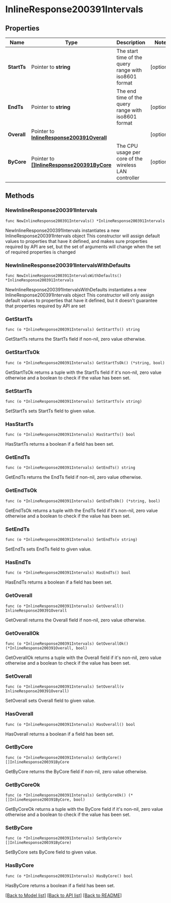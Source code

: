 # InlineResponse200391Intervals

## Properties

Name | Type | Description | Notes
------------ | ------------- | ------------- | -------------
**StartTs** | Pointer to **string** | The start time of the query range with iso8601 format | [optional] 
**EndTs** | Pointer to **string** | The end time of the query range  with iso8601 format | [optional] 
**Overall** | Pointer to [**InlineResponse200391Overall**](InlineResponse200391Overall.md) |  | [optional] 
**ByCore** | Pointer to [**[]InlineResponse200391ByCore**](InlineResponse200391ByCore.md) | The CPU usage per core of the wireless LAN controller | [optional] 

## Methods

### NewInlineResponse200391Intervals

`func NewInlineResponse200391Intervals() *InlineResponse200391Intervals`

NewInlineResponse200391Intervals instantiates a new InlineResponse200391Intervals object
This constructor will assign default values to properties that have it defined,
and makes sure properties required by API are set, but the set of arguments
will change when the set of required properties is changed

### NewInlineResponse200391IntervalsWithDefaults

`func NewInlineResponse200391IntervalsWithDefaults() *InlineResponse200391Intervals`

NewInlineResponse200391IntervalsWithDefaults instantiates a new InlineResponse200391Intervals object
This constructor will only assign default values to properties that have it defined,
but it doesn't guarantee that properties required by API are set

### GetStartTs

`func (o *InlineResponse200391Intervals) GetStartTs() string`

GetStartTs returns the StartTs field if non-nil, zero value otherwise.

### GetStartTsOk

`func (o *InlineResponse200391Intervals) GetStartTsOk() (*string, bool)`

GetStartTsOk returns a tuple with the StartTs field if it's non-nil, zero value otherwise
and a boolean to check if the value has been set.

### SetStartTs

`func (o *InlineResponse200391Intervals) SetStartTs(v string)`

SetStartTs sets StartTs field to given value.

### HasStartTs

`func (o *InlineResponse200391Intervals) HasStartTs() bool`

HasStartTs returns a boolean if a field has been set.

### GetEndTs

`func (o *InlineResponse200391Intervals) GetEndTs() string`

GetEndTs returns the EndTs field if non-nil, zero value otherwise.

### GetEndTsOk

`func (o *InlineResponse200391Intervals) GetEndTsOk() (*string, bool)`

GetEndTsOk returns a tuple with the EndTs field if it's non-nil, zero value otherwise
and a boolean to check if the value has been set.

### SetEndTs

`func (o *InlineResponse200391Intervals) SetEndTs(v string)`

SetEndTs sets EndTs field to given value.

### HasEndTs

`func (o *InlineResponse200391Intervals) HasEndTs() bool`

HasEndTs returns a boolean if a field has been set.

### GetOverall

`func (o *InlineResponse200391Intervals) GetOverall() InlineResponse200391Overall`

GetOverall returns the Overall field if non-nil, zero value otherwise.

### GetOverallOk

`func (o *InlineResponse200391Intervals) GetOverallOk() (*InlineResponse200391Overall, bool)`

GetOverallOk returns a tuple with the Overall field if it's non-nil, zero value otherwise
and a boolean to check if the value has been set.

### SetOverall

`func (o *InlineResponse200391Intervals) SetOverall(v InlineResponse200391Overall)`

SetOverall sets Overall field to given value.

### HasOverall

`func (o *InlineResponse200391Intervals) HasOverall() bool`

HasOverall returns a boolean if a field has been set.

### GetByCore

`func (o *InlineResponse200391Intervals) GetByCore() []InlineResponse200391ByCore`

GetByCore returns the ByCore field if non-nil, zero value otherwise.

### GetByCoreOk

`func (o *InlineResponse200391Intervals) GetByCoreOk() (*[]InlineResponse200391ByCore, bool)`

GetByCoreOk returns a tuple with the ByCore field if it's non-nil, zero value otherwise
and a boolean to check if the value has been set.

### SetByCore

`func (o *InlineResponse200391Intervals) SetByCore(v []InlineResponse200391ByCore)`

SetByCore sets ByCore field to given value.

### HasByCore

`func (o *InlineResponse200391Intervals) HasByCore() bool`

HasByCore returns a boolean if a field has been set.


[[Back to Model list]](../README.md#documentation-for-models) [[Back to API list]](../README.md#documentation-for-api-endpoints) [[Back to README]](../README.md)


